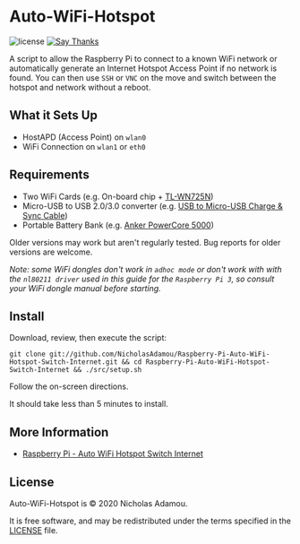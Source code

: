 # Auto-WiFi-Hotspot

![license](https://img.shields.io/apm/l/vim-mode.svg)
[![Say Thanks](https://img.shields.io/badge/say-thanks-ff69b4.svg)](https://saythanks.io/to/NicholasAdamou)

A script to allow the Raspberry Pi to connect to a known WiFi network or automatically generate an Internet Hotspot Access Point if no network is found. You can then use `SSH` or `VNC` on the move and switch between the hotspot and network without a reboot.

What it Sets Up
------------
* HostAPD (Access Point) on `wlan0`
* WiFi Connection on `wlan1` or `eth0`

Requirements
------------

* Two WiFi Cards (e.g. On-board chip + [TL-WN725N](https://www.amazon.com/gp/product/B008IFXQFU/ref=oh_aui_detailpage_o03_s00?ie=UTF8&psc=1))
* Micro-USB to USB 2.0/3.0 converter (e.g. [USB to Micro-USB Charge & Sync Cable](https://www.amazon.com/gp/product/B00SVVY844/ref=oh_aui_detailpage_o05_s00?ie=UTF8&psc=1))
* Portable Battery Bank (e.g. [Anker PowerCore 5000](https://www.amazon.com/gp/product/B01CU1EC6Y/ref=oh_aui_detailpage_o02_s00?ie=UTF8&psc=1))

Older versions may work but aren't regularly tested. Bug reports for older
versions are welcome.

*Note: some WiFi dongles don't work in `adhoc mode` or don't work with with the `nl80211 driver` used in this guide for the `Raspberry Pi 3`, so consult your WiFi dongle manual before starting.*

Install
-------

Download, review, then execute the script:

```
git clone git://github.com/NicholasAdamou/Raspberry-Pi-Auto-WiFi-Hotspot-Switch-Internet.git && cd Raspberry-Pi-Auto-WiFi-Hotspot-Switch-Internet && ./src/setup.sh
```

Follow the on-screen directions.

It should take less than 5 minutes to install.


More Information
-------

* [Raspberry Pi - Auto WiFi Hotspot Switch Internet](http://www.raspberryconnect.com/network/item/330-raspberry-pi-auto-wifi-hotspot-switch-internet)

License
-------

Auto-WiFi-Hotspot is © 2020 Nicholas Adamou.

It is free software, and may be redistributed under the terms specified in the [LICENSE] file.

[LICENSE]: LICENSE
